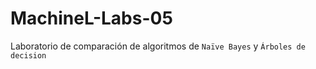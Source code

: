 # MachineL-Labs-05
Laboratorio de comparación de algoritmos de `Naïve Bayes` y `Árboles de decision`
